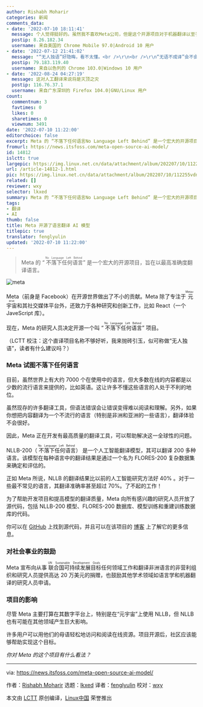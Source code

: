```yaml
---
author: Rishabh Moharir
categories: 新闻
comments_data:
- date: '2022-07-10 18:11:41'
  message: 个人觉得挺好的。虽然我不喜欢Meta公司，但是这个开源项目对于机器翻译以至于NLP领域的贡献很大。项目成熟后，对普通用户来说，就可以无需任何外语的学习浏览外文网站，结合模式识别技术，甚至可以做到十分精准的同声翻译，未来可期啊
  postip: 8.26.182.34
  username: 来自美国的 Chrome Mobile 97.0|Android 10 用户
- date: '2022-07-12 21:41:02'
  message: "“无人独语”好隐晦，看不太懂。<br />\r\n<br />\r\n“无语不成译”会不会好些？"
  postip: 79.183.119.40
  username: 来自以色列的 Chrome 103.0|Windows 10 用户
- date: '2022-08-24 04:27:19'
  message: 这对人工翻译来说将是灭顶之灾
  postip: 116.76.37.1
  username: 来自广东深圳的 Firefox 104.0|GNU/Linux 用户
count:
  commentnum: 3
  favtimes: 0
  likes: 0
  sharetimes: 0
  viewnum: 3491
date: '2022-07-10 11:22:00'
editorchoice: false
excerpt: Meta 的 “不落下任何语言No Language Left Behind” 是一个宏大的开源项目，旨在以最高准确度翻译语言。
fromurl: https://news.itsfoss.com/meta-open-source-ai-model/
id: 14812
islctt: true
largepic: https://img.linux.net.cn/data/attachment/album/202207/10/112255vdn6859fww83y294.jpg
url: /article-14812-1.html
pic: https://img.linux.net.cn/data/attachment/album/202207/10/112255vdn6859fww83y294.jpg.thumb.jpg
related: []
reviewer: wxy
selector: lkxed
summary: Meta 的 “不落下任何语言No Language Left Behind” 是一个宏大的开源项目，旨在以最高准确度翻译语言。
tags:
- 翻译
- AI
thumb: false
title: Meta 开源了语言翻译 AI 模型
titlepic: true
translator: fenglyulin
updated: '2022-07-10 11:22:00'
---
```



> 
> Meta 的 “<ruby> 不落下任何语言 <rt>  No Language Left Behind </rt></ruby>” 是一个宏大的开源项目，旨在以最高准确度翻译语言。
> 
> 
> 


![meta](/data/attachment/album/202207/10/112255vdn6859fww83y294.jpg)


Meta（前身是 Facebook）在开源世界做出了不小的贡献。Meta 除了专注于<ruby> 元宇宙 <rt>  Metaverse </rt></ruby>和其社交媒体平台外，还致力于各种研究和创新工作，比如 React（一个 JaveScript 库）。


现在，Meta 的研究人员决定开源一个叫 “<ruby> 不落下任何语言 <rt>  No Language Left Behind </rt></ruby>” 项目。


（LCTT 校注：这个直译项目名称不够好听，我来抛砖引玉，似可称做“无人独语”，读者有什么建议吗？）


### Meta 试图不落下任何语言






目前，虽然世界上有大约 7000 个在使用中的语言，但大多数在线的内容都是以少数的流行语言来提供的，比如英语。这让许多不懂这些语言的人处于不利的地位。


虽然现存的许多翻译工具，但语法错误会让错误变得难以阅读和理解。另外，如果你想把内容翻译为一个不流行的语言（特别是非洲和亚洲的一些语言），翻译体验不会很好。


因此，Meta 正在开发有最高质量的翻译工具，可以帮助解决这一全球性的问题。


NLLB-200（<ruby> 不落下任何语言 <rt>  No Language Left Behind </rt></ruby>） 是一个人工智能翻译模型，其可以翻译 200 多种语言。该模型在每种语言中的翻译结果是通过一个名为 FLORES-200 复杂数据集来确定和评估的。


正如 Meta 所说，NLLB 的翻译结果比以前的人工智能研究方法好 40% 。对于一些最不常见的语言，其翻译准确率甚至超过 70%。了不起的工作！


为了帮助开发项目和提高模型的翻译质量，Meta 向所有感兴趣的研究人员开放了源代码，包括 NLLB-200 模型、FLORES-200 数据库、模型训练和重建训练数据库的代码。


你可以在 [GitHub](https://github.com/facebookresearch/fairseq/tree/nllb) 上找到源代码，并且可以在该项目的 [博客](https://ai.facebook.com/blog/nllb-200-high-quality-machine-translation/) 上了解它的更多信息。


### 对社会事业的鼓励


Meta 宣布向从事<ruby> 联合国可持续发展目标 <rt>  UN Sustainable Development Goals </rt></ruby>任何领域工作和翻译非洲语言的非营利组织和研究人员提供高达 20 万美元的捐赠，也鼓励其他学术领域如语言学和机器翻译的研究人员申请。


### 项目的影响


尽管 Meta 主要打算在其数字平台上，特别是在“元宇宙”上使用 NLLB，但 NLLB 也有可能在其他领域产生巨大影响。


许多用户可以用他们的母语轻松地访问和阅读在线资源。项目开源后，社区应该能够帮助实现这个目标。


*你对 Meta 的这个项目有什么看法？*




---


via: <https://news.itsfoss.com/meta-open-source-ai-model/>


作者：[Rishabh Moharir](https://news.itsfoss.com/author/rishabh/) 选题：[lkxed](https://github.com/lkxed) 译者：[fenglyulin](https://github.com/fenglyulin) 校对：[wxy](https://github.com/wxy)


本文由 [LCTT](https://github.com/LCTT/TranslateProject) 原创编译，[Linux中国](https://linux.cn/) 荣誉推出